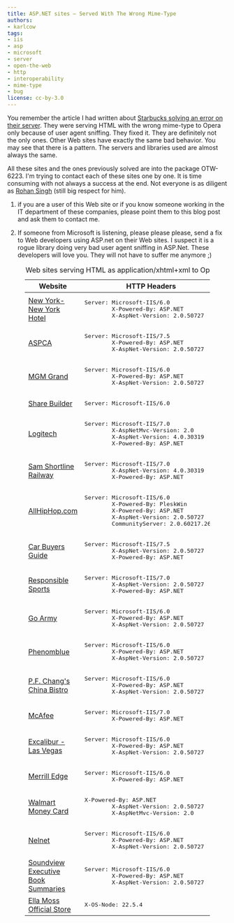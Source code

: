 ```yaml
---
title: ASP.NET sites — Served With The Wrong Mime-Type
authors:
- karlcow
tags:
- iis
- asp
- microsoft
- server
- open-the-web
- http
- interoperability
- mime-type
- bug
license: cc-by-3.0
---
```


<p>You remember the article I had written about <a href="http://my.opera.com/ODIN/blog/2011/03/30/improving-interoperability-the-story-of-a-bug">Starbucks solving an error on their server</a>. They were serving HTML with the wrong mime-type to Opera only because of user agent sniffing. They fixed it. They are definitely not the only ones. Other Web sites have exactly the same bad behavior. You may see that there is a pattern. The servers and libraries used are almost always the same.</p>

<p>All these sites and the ones previously solved are into the package OTW-6223. I&#39;m trying to contact each of these sites one by one. It is time consuming with not always a success at the end. Not everyone is as diligent as <a href="http://www.rohanradio.com/">Rohan Singh</a> (still big respect for him).</p>

<ol>
<li><p>if you are a user of this Web site or if you know someone working in the IT department of these companies, please point them to this blog post and ask them to contact me.</p></li>
<li><p>If someone from Microsoft is listening, please please please, send a fix to Web developers using ASP.net on their Web sites. I suspect it is a rogue library doing very bad user agent sniffing in ASP.Net. These developers will love you. They will not have to suffer me anymore ;) </p></li>
</ol>

<figure block="figure">
<table>
	<caption>Web sites serving HTML as application/xhtml+xml to Opera</caption>
	<thead>
		<tr>
			<th>Website</th><th>HTTP Headers</th>
		</tr>
	</thead>
	<tbody>
		<tr><td><a href="http://www.nynyhotel.com/">New York-New York Hotel</a></td><td><pre>Server: Microsoft-IIS/6.0
		X-Powered-By: ASP.NET
		X-AspNet-Version: 2.0.50727</pre></td></tr>
		<tr><td><a href="http://aspca.org/">ASPCA</a></td><td><pre>Server: Microsoft-IIS/7.5
		X-Powered-By: ASP.NET
		X-AspNet-Version: 2.0.50727</pre></td></tr>
		<tr><td><a href="http://www.mgmgrand.com/">MGM Grand</a></td><td><pre>Server: Microsoft-IIS/6.0
		X-Powered-By: ASP.NET
		X-AspNet-Version: 2.0.50727</pre></td></tr>
		<tr><td><a href="http://www.sharebuilder.com/">Share Builder</a></td><td><pre>Server: Microsoft-IIS/6.0</pre></td></tr>
		<tr><td><a href="http://myharmony.com/">Logitech</a></td><td><pre>Server: Microsoft-IIS/7.0
		X-AspNetMvc-Version: 2.0
		X-AspNet-Version: 4.0.30319
		X-Powered-By: ASP.NET</pre></td></tr>
		<tr><td><a href="http://www.samshortline.com/">Sam Shortline Railway</a></td><td><pre>Server: Microsoft-IIS/7.0
		X-AspNet-Version: 4.0.30319
		X-Powered-By: ASP.NET</pre></td></tr>
		<tr><td><a href="http://allhiphop.com/">AllHipHop.com</a></td><td><pre>Server: Microsoft-IIS/6.0
		X-Powered-By: PleskWin
		X-Powered-By: ASP.NET
		X-AspNet-Version: 2.0.50727
		CommunityServer: 2.0.60217.2664</pre></td></tr>
		<tr><td><a href="http://www.cbg.ie/">Car Buyers Guide</a></td><td><pre>Server: Microsoft-IIS/7.5
		X-AspNet-Version: 2.0.50727
		X-Powered-By: ASP.NET</pre></td></tr>
		<tr><td><a href="http://responsiblesports.com/">Responsible Sports</a></td><td><pre>Server: Microsoft-IIS/7.0
		X-AspNet-Version: 2.0.50727
		X-Powered-By: ASP.NET</pre></td></tr>
		<tr><td><a href="http://sgtstar.goarmy.com/ActiveAgentUI/Agent.aspx"> Go Army</a></td><td><pre>Server: Microsoft-IIS/6.0
		X-Powered-By: ASP.NET
		X-AspNet-Version: 2.0.50727</pre></td></tr>
		<tr><td><a href="http://www.phenomblue.com/">Phenomblue</a></td><td><pre>Server: Microsoft-IIS/6.0
		X-Powered-By: ASP.NET
		X-AspNet-Version: 2.0.50727</pre></td></tr>
		<tr><td><a href="http://www.pfchangs.com/">P.F. Chang&#39;s China Bistro</a></td><td><pre>Server: Microsoft-IIS/6.0
		X-Powered-By: ASP.NET
		X-AspNet-Version: 2.0.50727</pre></td></tr>
		<tr><td><a href="http://home.mcafee.com/">McAfee</a></td><td><pre>Server: Microsoft-IIS/7.0
		X-Powered-By: ASP.NET</pre></td></tr>
		<tr><td><a href="http://www.excalibur.com/">Excalibur - Las Vegas</a></td><td><pre>Server: Microsoft-IIS/6.0
		X-Powered-By: ASP.NET
		X-AspNet-Version: 2.0.50727</pre></td></tr>
		<tr><td><a href="http://www.merrilledge.com/">Merrill Edge</a></td><td><pre>Server: Microsoft-IIS/6.0
		X-Powered-By: ASP.NET</pre></td></tr>
		<tr><td><a href="http://www.walmartmoneycard.com/">Walmart Money Card</a></td><td><pre>X-Powered-By: ASP.NET
		X-AspNet-Version: 2.0.50727
		X-AspNetMvc-Version: 2.0</pre></td></tr>
		<tr><td><a href="http://www.nelnet.com/">Nelnet</a></td><td><pre>Server: Microsoft-IIS/6.0
		X-Powered-By: ASP.NET
		X-AspNet-Version: 2.0.50727</pre></td></tr>
		<tr><td><a href="http://www.summary.com/">Soundview Executive Book Summaries</a></td><td><pre>Server: Microsoft-IIS/6.0
		X-Powered-By: ASP.NET
		X-AspNet-Version: 2.0.50727</pre></td></tr>
		<tr><td><a href="http://www.ellamoss.com/">Ella Moss Official Store</a></td><td><pre>X-OS-Node: 22.5.4</pre></td></tr>    </tbody>
</table>
</figure>
